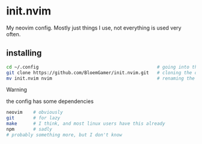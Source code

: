 # init.nvim
My neovim config. Mostly just things I use, not everything is used very often.

## installing
```sh
cd ~/.config                                            # going into the config folder
git clone https://github.com/BloemGamer/init.nvim.git   # cloning the directory
mv init.nvim nvim                                       # renaming the directory
```

> [!WARNING]
> the config has some dependencies
> ```sh
> neovim    # obviously
> git       # for lazy
> make      # I think, and most linux users have this already
> npm       # sadly
> # probably something more, but I don't know
> ```

